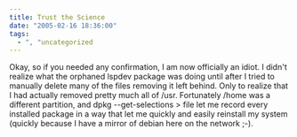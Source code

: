 ```yaml
---
title: Trust the Science
date: "2005-02-16 18:36:00"
tags:
  - ", "uncategorized
---
```

Okay, so if you needed any confirmation, I am now officially an
idiot.  I didn't realize what the orphaned lspdev package was doing
until after I tried to manually delete many of the files removing
it left behind.  Only to realize that I had actually removed pretty
much all of /usr.  Fortunately /home was a different partition,
and dpkg --get-selections > file let me record every installed
package in a way that let me quickly and easily reinstall my system
(quickly because I have a mirror of debian here on the network ;-).

